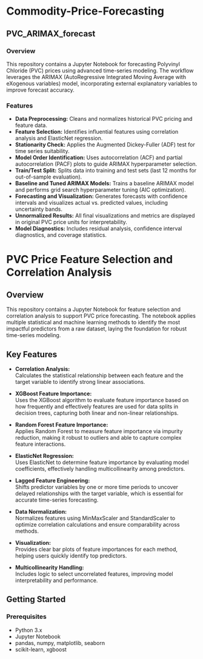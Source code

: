 # Commodity-Price-Forecasting
## PVC_ARIMAX_forecast

### Overview

This repository contains a Jupyter Notebook for forecasting Polyvinyl Chloride (PVC) prices using advanced time-series modeling. The workflow leverages the ARIMAX (AutoRegressive Integrated Moving Average with eXogenous variables) model, incorporating external explanatory variables to improve forecast accuracy.

### Features

- **Data Preprocessing:** Cleans and normalizes historical PVC pricing and feature data.
- **Feature Selection:** Identifies influential features using correlation analysis and ElasticNet regression.
- **Stationarity Check:** Applies the Augmented Dickey-Fuller (ADF) test for time series suitability.
- **Model Order Identification:** Uses autocorrelation (ACF) and partial autocorrelation (PACF) plots to guide ARIMAX hyperparameter selection.
- **Train/Test Split:** Splits data into training and test sets (last 12 months for out-of-sample evaluation).
- **Baseline and Tuned ARIMAX Models:** Trains a baseline ARIMAX model and performs grid search hyperparameter tuning (AIC optimization).
- **Forecasting and Visualization:** Generates forecasts with confidence intervals and visualizes actual vs. predicted values, including uncertainty bands.
- **Unnormalized Results:** All final visualizations and metrics are displayed in original PVC price units for interpretability.
- **Model Diagnostics:** Includes residual analysis, confidence interval diagnostics, and coverage statistics.

# PVC Price Feature Selection and Correlation Analysis

## Overview

This repository contains a Jupyter Notebook for feature selection and correlation analysis to support PVC price forecasting. The notebook applies multiple statistical and machine learning methods to identify the most impactful predictors from a raw dataset, laying the foundation for robust time-series modeling.

## Key Features

- **Correlation Analysis:**  
  Calculates the statistical relationship between each feature and the target variable to identify strong linear associations.

- **XGBoost Feature Importance:**  
  Uses the XGBoost algorithm to evaluate feature importance based on how frequently and effectively features are used for data splits in decision trees, capturing both linear and non-linear relationships.

- **Random Forest Feature Importance:**  
  Applies Random Forest to measure feature importance via impurity reduction, making it robust to outliers and able to capture complex feature interactions.

- **ElasticNet Regression:**  
  Uses ElasticNet to determine feature importance by evaluating model coefficients, effectively handling multicollinearity among predictors.

- **Lagged Feature Engineering:**  
  Shifts predictor variables by one or more time periods to uncover delayed relationships with the target variable, which is essential for accurate time-series forecasting.

- **Data Normalization:**  
  Normalizes features using MinMaxScaler and StandardScaler to optimize correlation calculations and ensure comparability across methods.

- **Visualization:**  
  Provides clear bar plots of feature importances for each method, helping users quickly identify top predictors.

- **Multicollinearity Handling:**  
  Includes logic to select uncorrelated features, improving model interpretability and performance.

## Getting Started

### Prerequisites

- Python 3.x
- Jupyter Notebook
- pandas, numpy, matplotlib, seaborn
- scikit-learn, xgboost
